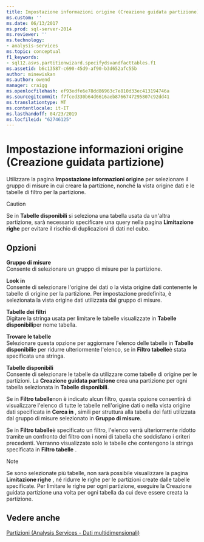 ```yaml
---
title: Impostazione informazioni origine (Creazione guidata partizione) | Microsoft Docs
ms.custom: ''
ms.date: 06/13/2017
ms.prod: sql-server-2014
ms.reviewer: ''
ms.technology:
- analysis-services
ms.topic: conceptual
f1_keywords:
- sql12.asvs.partitionwizard.specifydsvandfacttables.f1
ms.assetid: b6c13587-c690-45d9-af90-b3d652afc55b
author: minewiskan
ms.author: owend
manager: craigg
ms.openlocfilehash: ef93edfe6e78dd86963c7e810d33ec413194746a
ms.sourcegitcommit: f7fced330b64d6616aeb8766747295807c92dd41
ms.translationtype: MT
ms.contentlocale: it-IT
ms.lasthandoff: 04/23/2019
ms.locfileid: "62746125"
---
```

# <a name="specify-source-information-partition-wizard"></a>Impostazione informazioni origine (Creazione guidata partizione)
  Utilizzare la pagina **Impostazione informazioni origine** per selezionare il gruppo di misure in cui creare la partizione, nonché la vista origine dati e le tabelle di filtro per la partizione.  
  
> [!CAUTION]  
>  Se in **Tabelle disponibili** si seleziona una tabella usata da un'altra partizione, sarà necessario specificare una query nella pagina **Limitazione righe** per evitare il rischio di duplicazioni di dati nel cubo.  
  
## <a name="options"></a>Opzioni  
 **Gruppo di misure**  
 Consente di selezionare un gruppo di misure per la partizione.  
  
 **Look in**  
 Consente di selezionare l'origine dei dati o la vista origine dati contenente le tabelle di origine per la partizione. Per impostazione predefinita, è selezionata la vista origine dati utilizzata dal gruppo di misure.  
  
 **Tabelle dei filtri**  
 Digitare la stringa usata per limitare le tabelle visualizzate in **Tabelle disponibili**per nome tabella.  
  
 **Trovare le tabelle**  
 Selezionare questa opzione per aggiornare l'elenco delle tabelle in **Tabelle disponibili**e per ridurre ulteriormente l'elenco, se in **Filtro tabelle**è stata specificata una stringa.  
  
 **Tabelle disponibili**  
 Consente di selezionare le tabelle da utilizzare come tabelle di origine per le partizioni. La **Creazione guidata partizione** crea una partizione per ogni tabella selezionata in **Tabelle disponibili**.  
  
 Se in **Filtro tabelle**non è indicato alcun filtro, questa opzione consentirà di visualizzare l'elenco di tutte le tabelle nell'origine dati o nella vista origine dati specificata in **Cerca in** , simili per struttura alla tabella dei fatti utilizzata dal gruppo di misure selezionato in **Gruppo di misure**.  
  
 Se in **Filtro tabelle**è specificato un filtro, l'elenco verrà ulteriormente ridotto tramite un confronto del filtro con i nomi di tabella che soddisfano i criteri precedenti. Verranno visualizzate solo le tabelle che contengono la stringa specificata in **Filtro tabelle** .  
  
> [!NOTE]  
>  Se sono selezionate più tabelle, non sarà possibile visualizzare la pagina **Limitazione righe** , né ridurre le righe per le partizioni create dalle tabelle specificate. Per limitare le righe per ogni partizione, eseguire la Creazione guidata partizione una volta per ogni tabella da cui deve essere creata la partizione.  
  
## <a name="see-also"></a>Vedere anche  
 [Partizioni &#40;Analysis Services - Dati multidimensionali&#41;](multidimensional-models-olap-logical-cube-objects/partitions-analysis-services-multidimensional-data.md)  
  
  
